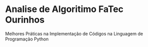 # Analise de Algoritimo FaTec Ourinhos
Melhores Práticas na Implementação de Códigos na Linguagem de Programação Python
